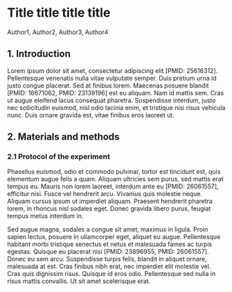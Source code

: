 # Title title title title

Author1, Author2, Author3, Author4

## 1. Introduction

Lorem ipsum dolor sit amet, consectetur adipiscing elit [PMID: 25616312]. Pellentesque venenatis nulla vitae vulputate semper. Duis pretium urna id justo congue placerat. Sed at finibus lorem. Maecenas posuere blandit [PMID: 16671062, PMID: 23139196] est eu aliquam. Nam id mattis sem. Cras ut augue eleifend lacus consequat pharetra. Suspendisse interdum, justo nec sollicitudin euismod, nisl odio lacinia enim, et tristique nisi risus vehicula nunc. Duis ornare gravida est, vitae finibus eros laoreet ut.

## 2. Materials and methods

### 2.1 Protocol of the experiment

Phasellus euismod, odio et commodo pulvinar, tortor est tincidunt est, quis elementum augue felis a quam. Aliquam ultricies sem purus, sed mattis erat tempus eu. Mauris non lorem laoreet, interdum ante eu [PMID: 26061557], efficitur nisi. Fusce vel hendrerit arcu. Vivamus quis molestie neque. Aliquam cursus ipsum ut imperdiet aliquam. Praesent hendrerit pharetra lorem, in rhoncus nisl sodales eget. Donec gravida libero purus, feugiat tempus metus interdum in.

Sed augue magna, sodales a congue sit amet, maximus in ligula. Proin sapien lectus, posuere in ullamcorper eget, aliquet eu augue. Pellentesque habitant morbi tristique senectus et netus et malesuada fames ac turpis egestas. Quisque eu placerat nisi [PMID: 23896955, PMID: 26061557]. Donec eu sem arcu. Suspendisse turpis felis, blandit in aliquet ornare, malesuada at est. Cras finibus nibh erat, nec imperdiet elit molestie vel. Cras quis dignissim risus. Quisque id eros odio. Pellentesque sed nulla in risus mattis convallis. Ut sit amet scelerisque erat.
